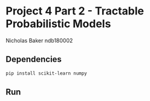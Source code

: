 # Project 4 Part 2 - Tractable Probabilistic Models

Nicholas Baker
ndb180002

## Dependencies

```sh
pip install scikit-learn numpy
```

## Run

```sh

```

